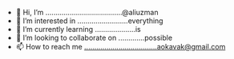 - 👋 Hi, I’m ......................................@aliuzman
- 👀 I’m interested in .........................everything
- 🌱 I’m currently learning ....................is
- 💞️ I’m looking to collaborate on .............possible
- 📫 How to reach me ....................................aokavak@gmail.com

<!---
aliuzman/aliuzman is a ✨ special ✨ repository because its `README.md` (this file) appears on your GitHub profile.
You can click the Preview link to take a look at your changes.
--->
